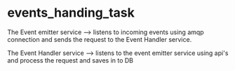 # events_handing_task

The Event emitter service --> listens to incoming events using amqp connection and sends the request to the Event Handler service.

The Event Handler service --> listens to the event emitter service using api's and process the request and saves in to DB
